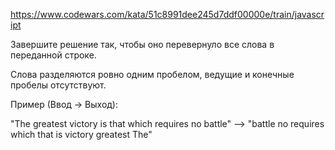 https://www.codewars.com/kata/51c8991dee245d7ddf00000e/train/javascript

Завершите решение так, чтобы оно перевернуло все слова в переданной строке.

Слова разделяются ровно одним пробелом, ведущие и конечные пробелы отсутствуют.

Пример (Ввод -> Выход):

"The greatest victory is that which requires no battle" --> "battle no requires which that is victory greatest The"